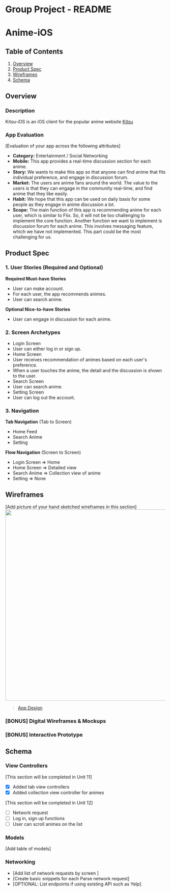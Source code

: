 Group Project - README
===

# Anime-iOS

## Table of Contents
1. [Overview](#Overview)
1. [Product Spec](#Product-Spec)
1. [Wireframes](#Wireframes)
2. [Schema](#Schema)

## Overview
### Description
Kitsu-iOS is an iOS client for the popular anime website [Kitsu](https://kitsu.io/)

### App Evaluation
[Evaluation of your app across the following attributes]
- **Category:** Entertainment / Social Networking
- **Mobile:** This app provides a real-time discussion section for each anime.
- **Story:** We wants to make this app so that anyone can find anime that fits individual preference, and engage in discussion forum.
- **Market:** The users are anime fans around the world. The value to the users is that they can engage in the community real-time, and find anime that they like easily.
- **Habit:** We hope that this app can be used on daily basis for some people as they engage in anime discussion a lot.
- **Scope:** The main function of this app is recommending anime for each user, which is similar to Flix. So, it will not be too challenging to implement the core function. Another function we want to implement is discussion forum for each anime. This involves messaging feature, which we have not implemented. This part could be the most challenging for us.

## Product Spec

### 1. User Stories (Required and Optional)

**Required Must-have Stories**

* User can make account.
* For each user, the app recommends animes.
* User can search anime.

**Optional Nice-to-have Stories**

* User can engage in discussion for each anime.

### 2. Screen Archetypes

* Login Screen
* User can either log in or sign up.
* Home Screen
* User receives recommendation of animes based on each user's preference.
* When a user touches the anime, the detail and the discussion is shown to the user.
* Search Screen
* User can search anime.
* Setting Screen
* User can log out the account. 

### 3. Navigation

**Tab Navigation** (Tab to Screen)

* Home Feed
* Search Anime
* Setting

**Flow Navigation** (Screen to Screen)

* Login Screen
=> Home
* Home Screen
=> Detailed view
* Search Anime
=> Collection view of anime
* Setting
=> None

## Wireframes
[Add picture of your hand sketched wireframes in this section]
<img src="https://imgur.com/gallery/QhjVjC2" width=600>
<blockquote class="imgur-embed-pub" lang="en" data-id="a/QhjVjC2"><a href="//imgur.com/QhjVjC2">App Design</a></blockquote><script async src="//s.imgur.com/min/embed.js" charset="utf-8"></script>

### [BONUS] Digital Wireframes & Mockups

### [BONUS] Interactive Prototype

## Schema
### View Controllers
[This section will be completed in Unit 11]
- [x] Added tab view controllers
- [x] Added collection view controller for animes

[This section will be completed in Unit 12]
- [ ] Network request
- [ ] Log in, sign up functions
- [ ] User can scroll animes on the list

### Models
[Add table of models]
### Networking
- [Add list of network requests by screen ]
- [Create basic snippets for each Parse network request]
- [OPTIONAL: List endpoints if using existing API such as Yelp]

